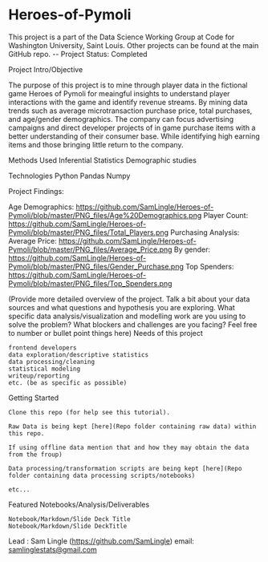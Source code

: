 # Heroes-of-Pymoli

This project is a part of the Data Science Working Group at Code for Washington University, Saint Louis. Other projects can be found at the main GitHub repo.
-- Project Status: Completed

Project Intro/Objective

The purpose of this project is to mine through player data in the fictional game Heroes of Pymoli for meaingful insights to understand player interactions with the game and identify revenue streams. By mining data trends such as average microtransaction purchase price, total purchases, and age/gender demographics. The company can focus advertising campaigns and direct developer projects of in game purchase items with a better understanding of their consumer base. While identifying high earning items and those bringing little return to the company. 

Methods Used
    Inferential Statistics
    Demographic studies

Technologies
    Python
    Pandas
    Numpy

Project Findings:

Age Demographics:
https://github.com/SamLingle/Heroes-of-Pymoli/blob/master/PNG_files/Age%20Demographics.png
Player Count:
https://github.com/SamLingle/Heroes-of-Pymoli/blob/master/PNG_files/Total_Players.png
Purchasing Analysis:
  Average Price:
  https://github.com/SamLingle/Heroes-of-Pymoli/blob/master/PNG_files/Average_Price.png
  By gender:
  https://github.com/SamLingle/Heroes-of-Pymoli/blob/master/PNG_files/Gender_Purchase.png
  Top Spenders:
  https://github.com/SamLingle/Heroes-of-Pymoli/blob/master/PNG_files/Top_Spenders.png


(Provide more detailed overview of the project. Talk a bit about your data sources and what questions and hypothesis you are exploring. What specific data analysis/visualization and modelling work are you using to solve the problem? What blockers and challenges are you facing? Feel free to number or bullet point things here)
Needs of this project

    frontend developers
    data exploration/descriptive statistics
    data processing/cleaning
    statistical modeling
    writeup/reporting
    etc. (be as specific as possible)

Getting Started

    Clone this repo (for help see this tutorial).

    Raw Data is being kept [here](Repo folder containing raw data) within this repo.

    If using offline data mention that and how they may obtain the data from the froup)

    Data processing/transformation scripts are being kept [here](Repo folder containing data processing scripts/notebooks)

    etc...


Featured Notebooks/Analysis/Deliverables

    Notebook/Markdown/Slide Deck Title
    Notebook/Markdown/Slide DeckTitle



Lead : Sam Lingle (https://github.com/SamLingle)
email: samlinglestats@gmail.com 
